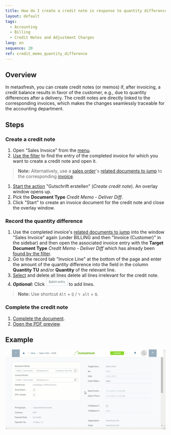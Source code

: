 ```yaml
---
title: How do I create a credit note in response to quantity differences after invoicing?
layout: default
tags:
  - Accounting
  - Billing
  - Credit Notes and Adjustment Charges
lang: en
sequence: 20
ref: credit_memo_quantity_difference
---
```


## Overview
In metasfresh, you can create credit notes (or memos) if, after invoicing, a credit balance results in favor of the customer, e.g., due to quantity differences after a delivery. The credit notes are directly linked to the corresponding invoices, which makes the changes seamlessly traceable for the accounting department.

## Steps

### Create a credit note
1. Open "Sales Invoice" from the [menu](Menu).
1. [Use the filter](Filtering_function) to find the entry of the completed invoice for which you want to create a credit note and open it.
 >**Note:** Alternatively, use a [sales order](SalesOrder_recording)'s [related documents to jump](JumptoviaSidebar) to the corresponding [invoice](Invoice_SalesOrder).

1. [Start the action](StartAction) "Gutschrift erstellen" (*Create credit note*). An overlay window opens up.
1. Pick the **Document Type** *Credit Memo - Deliver Diff*.
1. Click "Start" to create an invoice document for the credit note and close the overlay window.

### Record the quantity difference
1. Use the completed invoice's [related documents to jump](JumptoviaSidebar) into the window "Sales Invoice" again (under BILLING and then "Invoice (Customer)" in the sidebar) and then open the associated invoice entry with the **Target Document Type** *Credit Memo - Deliver Diff* which has already been [found by the filter](Filtering_function).
1. Go to the record tab "Invoice Line" at the bottom of the page and enter the amount of the quantity difference into the field in the column **Quantity TU** and/or **Quantity** of the relevant line.
1. [Select](RecordSelection) and delete all lines delete all lines irrelevant for the credit note.
1. ***Optional:*** Click ![](assets/Batch_Entry_Button.png) to add lines.
 >**Note:** Use shortcut `Alt` + `Q` / `⌥ alt` + `Q`.

### Complete the credit note
1. [Complete the document](DocumentProcessingComplete).
1. [Open the PDF preview](PrintPreview).

## Example
![](assets/Credit_memo_quantity_difference.gif)

